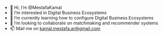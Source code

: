 - 👋 Hi, I’m @MestafaKamal
- 👀 I’m interested in Digital Business Ecosystems
- 🌱 I’m currently learning how to configure Digital Business Ecosystems
- 💞️ I’m looking to collaborate on matchmaking and recommender systems
- 📫 Mail me on kamal.mestafa.ar@gmail.com

<!---
MestafaKamal/MestafaKamal is a ✨ special ✨ repository because its `README.md` (this file) appears on your GitHub profile.
You can click the Preview link to take a look at your changes.
--->
